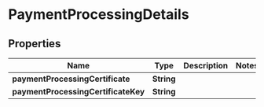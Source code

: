 

# PaymentProcessingDetails


## Properties

| Name | Type | Description | Notes |
|------------ | ------------- | ------------- | -------------|
|**paymentProcessingCertificate** | **String** |  |  |
|**paymentProcessingCertificateKey** | **String** |  |  |



